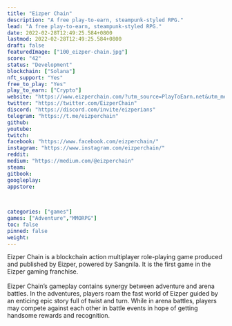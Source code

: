 ```yaml
---
title: "Eizper Chain"
description: "A free play-to-earn, steampunk-styled RPG."
lead: "A free play-to-earn, steampunk-styled RPG."
date: 2022-02-28T12:49:25.584+0800
lastmod: 2022-02-28T12:49:25.584+0800
draft: false
featuredImage: ["100_eizper-chain.jpg"]
score: "42"
status: "Development"
blockchain: ["Solana"]
nft_support: "Yes"
free_to_play: "Yes"
play_to_earn: ["Crypto"]
website: "https://www.eizperchain.com/?utm_source=PlayToEarn.net&utm_medium=organic&utm_campaign=gamepage"
twitter: "https://twitter.com/EizperChain"
discord: "https://discord.com/invite/eizperians"
telegram: "https://t.me/eizperchain"
github: 
youtube: 
twitch: 
facebook: "https://www.facebook.com/eizperchain/"
instagram: "https://www.instagram.com/eizperchain/"
reddit: 
medium: "https://medium.com/@eizperchain"
steam: 
gitbook: 
googleplay: 
appstore: 

  
    
categories: ["games"]
games: ["Adventure","MMORPG"]
toc: false
pinned: false
weight: 
---
```

Eizper Chain is a blockchain action multiplayer role-playing game produced and published by Eizper, powered by Sangnila. It is the first game in the Eizper gaming franchise.<br> <br> Eizper Chain’s gameplay contains synergy between adventure and arena battles. In the adventures, players roam the fast world of Eizper guided by an enticing epic story full of twist and turn. While in arena battles, players may compete against each other in battle events in hope of getting handsome rewards and recognition.